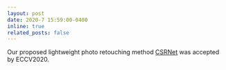 ```yaml
---
layout: post
date: 2020-7 15:59:00-0400
inline: true
related_posts: false
---
```


Our proposed lightweight photo retouching method [CSRNet](https://link.springer.com/chapter/10.1007/978-3-030-58601-0_40) was accepted by ECCV2020.
